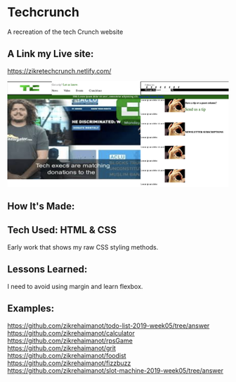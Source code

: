 # Techcrunch

A recreation of the tech Crunch website

## A Link my Live site:

https://zikretechcrunch.netlify.com/

![tech crunch](tech.png)

## How It's Made:

## Tech Used: HTML & CSS

Early work that shows my raw CSS styling methods.

## Lessons Learned:

 I need to avoid using margin and learn flexbox.

## Examples:

https://github.com/zikrehaimanot/todo-list-2019-week05/tree/answer
https://github.com/zikrehaimanot/calculator
https://github.com/zikrehaimanot/rpsGame
https://github.com/zikrehaimanot/grit
https://github.com/zikrehaimanot/foodist
https://github.com/zikrehaimanot/fizzbuzz
https://github.com/zikrehaimanot/slot-machine-2019-week05/tree/answer
